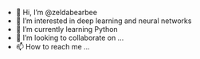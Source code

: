 - 👋 Hi, I’m @zeldabearbee
- 👀 I’m interested in deep learning and neural networks
- 🌱 I’m currently learning Python
- 💞️ I’m looking to collaborate on ...
- 📫 How to reach me ...

<!---
zeldabearbee/zeldabearbee is a ✨ special ✨ repository because its `README.md` (this file) appears on your GitHub profile.
You can click the Preview link to take a look at your changes.
--->
